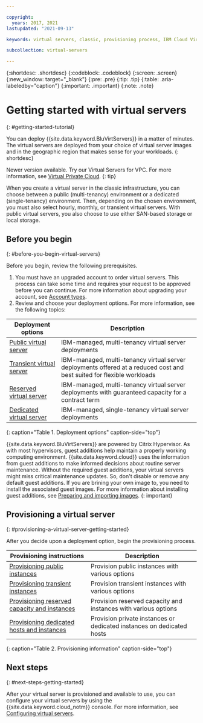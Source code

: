 ```yaml
---

copyright:
  years: 2017, 2021
lastupdated: "2021-09-13"

keywords: virtual servers, classic, provisioning process, IBM Cloud Virtual Servers, virtual machines, guest additions

subcollection: virtual-servers

---
```


{:shortdesc: .shortdesc}
{:codeblock: .codeblock}
{:screen: .screen}
{:new_window: target="_blank"}
{:pre: .pre}
{:tip: .tip}
{:table: .aria-labeledby="caption"}
{:important: .important}
{:note: .note}

# Getting started with virtual servers
{: #getting-started-tutorial}

You can deploy {{site.data.keyword.BluVirtServers}} in a matter of minutes. The virtual servers are deployed from your choice of virtual server images and in the geographic region that makes sense for your workloads.
{: shortdesc}

Newer version available. Try our Virtual Servers for VPC. For more information, see [Virtual Private Cloud](/docs/vpc?topic=vpc-getting-started).
{: tip}

When you create a virtual server in the classic infrastructure, you can choose between a public (multi-tenancy) environment or a dedicated (single-tenancy) environment. Then, depending on the chosen environment, you must also select hourly, monthly, or transient virtual servers. With public virtual servers, you also choose to use either SAN-based storage or local storage.

## Before you begin
{: #before-you-begin-virtual-servers}

Before you begin, review the following prerequisites.

1. You must have an upgraded account to order virtual servers. This process can take some time and requires your request to be approved before you can continue. For more information about upgrading your account, see [
Account types](/docs/account?topic=account-accounts).
2. Review and choose your deployment options. For more information, see the following topics:

|              Deployment options                           |  Description                                        |
| --------------------------------------------------------- | --------------------------------------------------- |
|[Public virtual server](/docs/virtual-servers?topic=virtual-servers-about-public-virtual-servers)            | IBM-managed, multi-tenancy virtual server deployments|
|[Transient virtual server](/docs/virtual-servers?topic=virtual-servers-about-vs-transient)| IBM-managed, multi-tenancy virtual server deployments offered at a reduced cost and best suited for flexible workloads |
|[Reserved virtual server](/docs/virtual-servers?topic=virtual-servers-about-reserved-virtual-servers)  | IBM-managed, multi-tenancy virtual server deployments with guaranteed capacity for a contract term |
|[Dedicated virtual server](/docs/virtual-servers?topic=virtual-servers-dedicated-virtual-servers)      | IBM-managed, single-tenancy virtual server deployments            |
{: caption="Table 1. Deployment options" caption-side="top"}   

{{site.data.keyword.BluVirtServers}} are powered by Citrix Hypervisor. As with most hypervisors, guest additions help maintain a properly working computing environment. {{site.data.keyword.cloud}} uses the information from guest additions to make informed decisions about routine server maintenance. Without the required guest additions, your virtual servers might miss critical maintenance updates. So, don't disable or remove any default guest additions. If you are brining your own image to, you need to install the associated guest images. For more information about installing guest additions, see [Preparing and importing images](/docs/image-templates?topic=image-templates-preparing-and-importing-images).
{: important}

## Provisioning a virtual server
{: #provisioning-a-virtual-server-getting-started}

After you decide upon a deployment option, begin the provisioning process.

|              Provisioning instructions                                         |  Description                                            |
| -------------------------------------------------------------------------- | ------------------------------------------------------- |
|[Provisioning public instances](/docs/virtual-servers?topic=virtual-servers-ordering-vs-public)                | Provision public instances with various options             |
|[Provisioning transient instances](/docs/virtual-servers?topic=virtual-servers-ordering-vs-transient)                | Provision transient instances with various options            |
|[Provisioning reserved capacity and instances](/docs/virtual-servers?topic=virtual-servers-provisioning-reserved-capacity-and-instances)            | Provision reserved capacity and instances with various options |
|[Provisioning dedicated hosts and instances](/docs/virtual-servers?topic=virtual-servers-dedicated-hosts-and-dedicated-instances) | Provision private instances or dedicated instances on dedicated hosts|
{: caption="Table 2. Provisioning information" caption-side="top"}

## Next steps
{: #next-steps-getting-started}

After your virtual server is provisioned and available to use, you can configure your virtual servers by using the
{{site.data.keyword.cloud_notm}} console. For more information, see [Configuring virtual servers](/docs/virtual-servers?topic=virtual-servers-configuring-virtual-servers).
